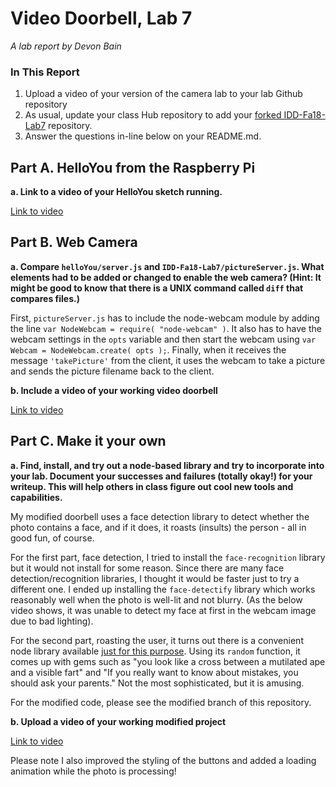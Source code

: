 # Video Doorbell, Lab 7

*A lab report by Devon Bain*

### In This Report

1. Upload a video of your version of the camera lab to your lab Github repository
1. As usual, update your class Hub repository to add your [forked IDD-Fa18-Lab7](/FAR-Lab/IDD-Fa18-Lab7) repository.
1. Answer the questions in-line below on your README.md.

## Part A. HelloYou from the Raspberry Pi

**a. Link to a video of your HelloYou sketch running.**

[Link to video](https://youtu.be/NG86eL0Tj9E)

## Part B. Web Camera

**a. Compare `helloYou/server.js` and `IDD-Fa18-Lab7/pictureServer.js`. What elements had to be added or changed to enable the web camera? (Hint: It might be good to know that there is a UNIX command called `diff` that compares files.)**

First, `pictureServer.js` has to include the node-webcam module by adding the line `var NodeWebcam = require( "node-webcam" )`. It also has to have the webcam settings in the `opts` variable and then start the webcam using `var Webcam = NodeWebcam.create( opts );`. Finally, when it receives the message `'takePicture'` from the client, it uses the webcam to take a picture and sends the picture filename back to the client.

**b. Include a video of your working video doorbell**

[Link to video](https://youtu.be/xR2z4O14SsA)

## Part C. Make it your own

**a. Find, install, and try out a node-based library and try to incorporate into your lab. Document your successes and failures (totally okay!) for your writeup. This will help others in class figure out cool new tools and capabilities.**

My modified doorbell uses a face detection library to detect whether the photo contains a face, and if it does, it roasts (insults) the person - all in good fun, of course.

For the first part, face detection, I tried to install the `face-recognition` library but it would not install for some reason. Since there are many face detection/recognition libraries, I thought it would be faster just to try a different one. I ended up installing the `face-detectify` library which works reasonably well when the photo is well-lit and not blurry. (As the below video shows, it was unable to detect my face at first in the webcam image due to bad lighting).

For the second part, roasting the user, it turns out there is a convenient node library available [just for this purpose](https://www.npmjs.com/package/roastme). Using its `random` function, it comes up with gems such as "you look like a cross between a mutilated ape and a visible fart" and "If you really want to know about mistakes, you should ask your parents." Not the most sophisticated, but it is amusing.

For the modified code, please see the modified branch of this repository.

**b. Upload a video of your working modified project**

[Link to video](https://youtu.be/1bQQbKBaeWA)

Please note I also improved the styling of the buttons and added a loading animation while the photo is processing!
